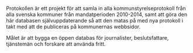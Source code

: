 Protokollen är ett projekt för att samla in alla kommunstyrelseprotokoll från alla svenska kommuner från mandatperioden 2010-2014, samt att göra den här databasen självuppdaterande så att den matas på med nya protokoll i takt med att de publiceras på kommunernas webbsidor. 

Målet är att bygga en öppen databas för journalister, beslutsfattare, tjänstemän och forskare att använda fritt.